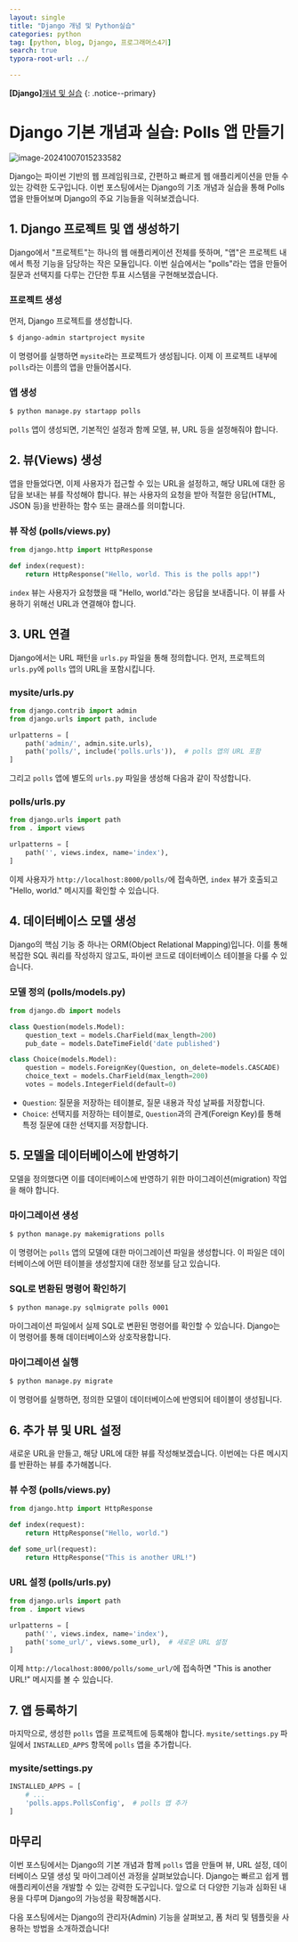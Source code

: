 ```yaml
---
layout: single
title: "Django 개념 및 Python실습"
categories: python
tag: [python, blog, Django, 프로그래머스4기]
search: true
typora-root-url: ../

---
```




**[Django]**[개념 및 실습](https://park-chanyeong.github.io)
{: .notice--primary}

# **Django 기본 개념과 실습: Polls 앱 만들기**

![image-20241007015233582](/images/2024-10-07-django2/image-20241007015233582.png)

Django는 파이썬 기반의 웹 프레임워크로, 간편하고 빠르게 웹 애플리케이션을 만들 수 있는 강력한 도구입니다. 이번 포스팅에서는 Django의 기초 개념과 실습을 통해 Polls 앱을 만들어보며 Django의 주요 기능들을 익혀보겠습니다.

## 1. **Django 프로젝트 및 앱 생성하기**

Django에서 "프로젝트"는 하나의 웹 애플리케이션 전체를 뜻하며, "앱"은 프로젝트 내에서 특정 기능을 담당하는 작은 모듈입니다. 이번 실습에서는 "polls"라는 앱을 만들어 질문과 선택지를 다루는 간단한 투표 시스템을 구현해보겠습니다.

### **프로젝트 생성**

먼저, Django 프로젝트를 생성합니다.

```bash
$ django-admin startproject mysite
```

이 명령어를 실행하면 `mysite`라는 프로젝트가 생성됩니다. 이제 이 프로젝트 내부에 `polls`라는 이름의 앱을 만들어봅시다.

### **앱 생성**

```bash
$ python manage.py startapp polls
```

`polls` 앱이 생성되면, 기본적인 설정과 함께 모델, 뷰, URL 등을 설정해줘야 합니다.

## 2. **뷰(Views) 생성**

앱을 만들었다면, 이제 사용자가 접근할 수 있는 URL을 설정하고, 해당 URL에 대한 응답을 보내는 뷰를 작성해야 합니다. 뷰는 사용자의 요청을 받아 적절한 응답(HTML, JSON 등)을 반환하는 함수 또는 클래스를 의미합니다.

### **뷰 작성 (polls/views.py)**

```python
from django.http import HttpResponse

def index(request):
    return HttpResponse("Hello, world. This is the polls app!")
```

`index` 뷰는 사용자가 요청했을 때 "Hello, world."라는 응답을 보내줍니다. 이 뷰를 사용하기 위해선 URL과 연결해야 합니다.

## 3. **URL 연결**

Django에서는 URL 패턴을 `urls.py` 파일을 통해 정의합니다. 먼저, 프로젝트의 `urls.py`에 `polls` 앱의 URL을 포함시킵니다.

### **mysite/urls.py**

```python
from django.contrib import admin
from django.urls import path, include

urlpatterns = [
    path('admin/', admin.site.urls),
    path('polls/', include('polls.urls')),  # polls 앱의 URL 포함
]
```

그리고 `polls` 앱에 별도의 `urls.py` 파일을 생성해 다음과 같이 작성합니다.

### **polls/urls.py**

```python
from django.urls import path
from . import views

urlpatterns = [
    path('', views.index, name='index'),
]
```

이제 사용자가 `http://localhost:8000/polls/`에 접속하면, `index` 뷰가 호출되고 "Hello, world." 메시지를 확인할 수 있습니다.

## 4. **데이터베이스 모델 생성**

Django의 핵심 기능 중 하나는 ORM(Object Relational Mapping)입니다. 이를 통해 복잡한 SQL 쿼리를 작성하지 않고도, 파이썬 코드로 데이터베이스 테이블을 다룰 수 있습니다.

### **모델 정의 (polls/models.py)**

```python
from django.db import models

class Question(models.Model):
    question_text = models.CharField(max_length=200)
    pub_date = models.DateTimeField('date published')

class Choice(models.Model):
    question = models.ForeignKey(Question, on_delete=models.CASCADE)
    choice_text = models.CharField(max_length=200)
    votes = models.IntegerField(default=0)
```

- `Question`: 질문을 저장하는 테이블로, 질문 내용과 작성 날짜를 저장합니다.
- `Choice`: 선택지를 저장하는 테이블로, `Question`과의 관계(Foreign Key)를 통해 특정 질문에 대한 선택지를 저장합니다.

## 5. **모델을 데이터베이스에 반영하기**

모델을 정의했다면 이를 데이터베이스에 반영하기 위한 마이그레이션(migration) 작업을 해야 합니다.

### **마이그레이션 생성**

```python
$ python manage.py makemigrations polls
```

이 명령어는 `polls` 앱의 모델에 대한 마이그레이션 파일을 생성합니다. 이 파일은 데이터베이스에 어떤 테이블을 생성할지에 대한 정보를 담고 있습니다.

### **SQL로 변환된 명령어 확인하기**

```bash
$ python manage.py sqlmigrate polls 0001
```

마이그레이션 파일에서 실제 SQL로 변환된 명령어를 확인할 수 있습니다. Django는 이 명령어를 통해 데이터베이스와 상호작용합니다.

### **마이그레이션 실행**

```bash
$ python manage.py migrate
```

이 명령어를 실행하면, 정의한 모델이 데이터베이스에 반영되어 테이블이 생성됩니다.

## 6. **추가 뷰 및 URL 설정**

새로운 URL을 만들고, 해당 URL에 대한 뷰를 작성해보겠습니다. 이번에는 다른 메시지를 반환하는 뷰를 추가해봅니다.

### **뷰 수정 (polls/views.py)**

```python
from django.http import HttpResponse

def index(request):
    return HttpResponse("Hello, world.")

def some_url(request):
    return HttpResponse("This is another URL!")
```

### **URL 설정 (polls/urls.py)**

```python
from django.urls import path
from . import views

urlpatterns = [
    path('', views.index, name='index'),
    path('some_url/', views.some_url),  # 새로운 URL 설정
]
```

이제 `http://localhost:8000/polls/some_url/`에 접속하면 "This is another URL!" 메시지를 볼 수 있습니다.

## 7. **앱 등록하기**

마지막으로, 생성한 `polls` 앱을 프로젝트에 등록해야 합니다. `mysite/settings.py` 파일에서 `INSTALLED_APPS` 항목에 `polls` 앱을 추가합니다.

### **mysite/settings.py**

```python
INSTALLED_APPS = [
    # ...
    'polls.apps.PollsConfig',  # polls 앱 추가
]
```

## **마무리**

이번 포스팅에서는 Django의 기본 개념과 함께 `polls` 앱을 만들며 뷰, URL 설정, 데이터베이스 모델 생성 및 마이그레이션 과정을 살펴보았습니다. Django는 빠르고 쉽게 웹 애플리케이션을 개발할 수 있는 강력한 도구입니다. 앞으로 더 다양한 기능과 심화된 내용을 다루며 Django의 가능성을 확장해봅시다.

다음 포스팅에서는 Django의 관리자(Admin) 기능을 살펴보고, 폼 처리 및 템플릿을 사용하는 방법을 소개하겠습니다!